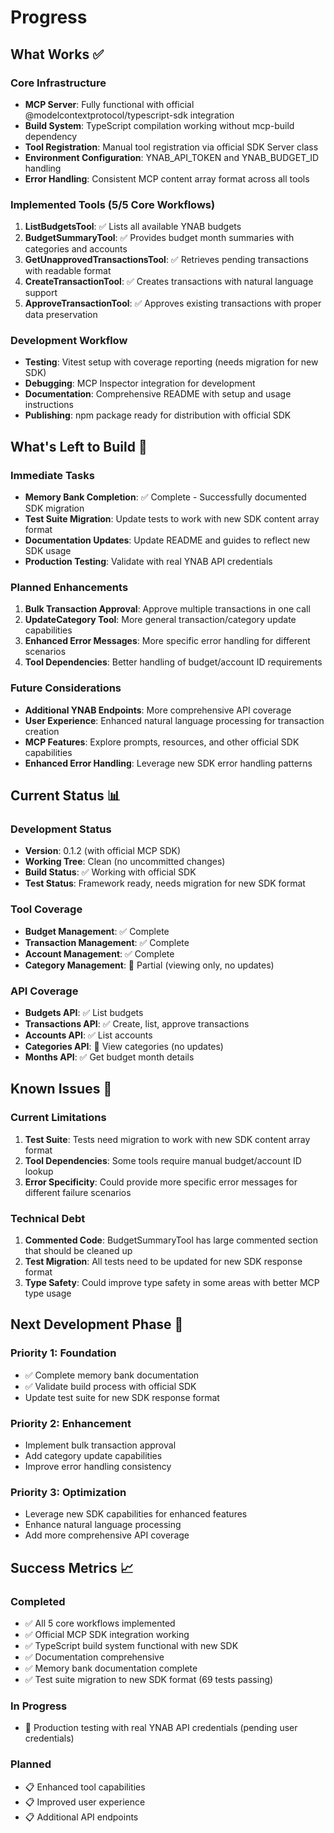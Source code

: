 # Progress

## What Works ✅

### Core Infrastructure
- **MCP Server**: Fully functional with official @modelcontextprotocol/typescript-sdk integration
- **Build System**: TypeScript compilation working without mcp-build dependency
- **Tool Registration**: Manual tool registration via official SDK Server class
- **Environment Configuration**: YNAB_API_TOKEN and YNAB_BUDGET_ID handling
- **Error Handling**: Consistent MCP content array format across all tools

### Implemented Tools (5/5 Core Workflows)
1. **ListBudgetsTool**: ✅ Lists all available YNAB budgets
2. **BudgetSummaryTool**: ✅ Provides budget month summaries with categories and accounts
3. **GetUnapprovedTransactionsTool**: ✅ Retrieves pending transactions with readable format
4. **CreateTransactionTool**: ✅ Creates transactions with natural language support
5. **ApproveTransactionTool**: ✅ Approves existing transactions with proper data preservation

### Development Workflow
- **Testing**: Vitest setup with coverage reporting (needs migration for new SDK)
- **Debugging**: MCP Inspector integration for development
- **Documentation**: Comprehensive README with setup and usage instructions
- **Publishing**: npm package ready for distribution with official SDK

## What's Left to Build 🔄

### Immediate Tasks
- **Memory Bank Completion**: ✅ Complete - Successfully documented SDK migration
- **Test Suite Migration**: Update tests to work with new SDK content array format
- **Documentation Updates**: Update README and guides to reflect new SDK usage
- **Production Testing**: Validate with real YNAB API credentials

### Planned Enhancements
1. **Bulk Transaction Approval**: Approve multiple transactions in one call
2. **UpdateCategory Tool**: More general transaction/category update capabilities
3. **Enhanced Error Messages**: More specific error handling for different scenarios
4. **Tool Dependencies**: Better handling of budget/account ID requirements

### Future Considerations
- **Additional YNAB Endpoints**: More comprehensive API coverage
- **User Experience**: Enhanced natural language processing for transaction creation
- **MCP Features**: Explore prompts, resources, and other official SDK capabilities
- **Enhanced Error Handling**: Leverage new SDK error handling patterns

## Current Status 📊

### Development Status
- **Version**: 0.1.2 (with official MCP SDK)
- **Working Tree**: Clean (no uncommitted changes)
- **Build Status**: ✅ Working with official SDK
- **Test Status**: Framework ready, needs migration for new SDK format

### Tool Coverage
- **Budget Management**: ✅ Complete
- **Transaction Management**: ✅ Complete
- **Account Management**: ✅ Complete
- **Category Management**: 🔄 Partial (viewing only, no updates)

### API Coverage
- **Budgets API**: ✅ List budgets
- **Transactions API**: ✅ Create, list, approve transactions
- **Accounts API**: ✅ List accounts
- **Categories API**: 🔄 View categories (no updates)
- **Months API**: ✅ Get budget month details

## Known Issues 🐛

### Current Limitations
1. **Test Suite**: Tests need migration to work with new SDK content array format
2. **Tool Dependencies**: Some tools require manual budget/account ID lookup
3. **Error Specificity**: Could provide more specific error messages for different failure scenarios

### Technical Debt
1. **Commented Code**: BudgetSummaryTool has large commented section that should be cleaned up
2. **Test Migration**: All tests need to be updated for new SDK response format
3. **Type Safety**: Could improve type safety in some areas with better MCP type usage

## Next Development Phase 🚀

### Priority 1: Foundation
- ✅ Complete memory bank documentation
- ✅ Validate build process with official SDK
- Update test suite for new SDK response format

### Priority 2: Enhancement
- Implement bulk transaction approval
- Add category update capabilities
- Improve error handling consistency

### Priority 3: Optimization
- Leverage new SDK capabilities for enhanced features
- Enhance natural language processing
- Add more comprehensive API coverage

## Success Metrics 📈

### Completed
- ✅ All 5 core workflows implemented
- ✅ Official MCP SDK integration working
- ✅ TypeScript build system functional with new SDK
- ✅ Documentation comprehensive
- ✅ Memory bank documentation complete
- ✅ Test suite migration to new SDK format (69 tests passing)

### In Progress
- 🔄 Production testing with real YNAB API credentials (pending user credentials)

### Planned
- 📋 Enhanced tool capabilities
- 📋 Improved user experience
- 📋 Additional API endpoints
